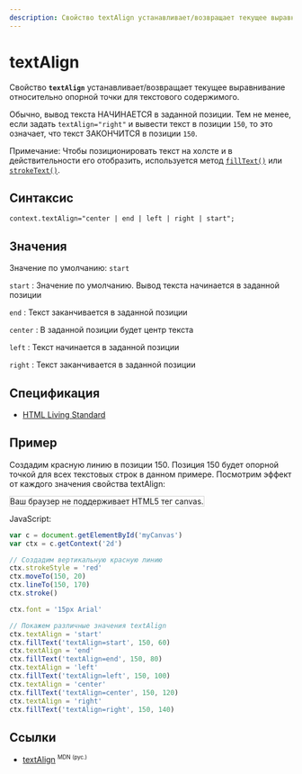 ```yaml
---
description: Свойство textAlign устанавливает/возвращает текущее выравнивание относительно опорной точки для текстового содержимого
---
```


# textAlign

Свойство **`textAlign`** устанавливает/возвращает текущее выравнивание относительно опорной точки для текстового содержимого.

Обычно, вывод текста НАЧИНАЕТСЯ в заданной позиции. Тем не менее, если задать `textAlign="right"` и вывести текст в позиции `150`, то это означает, что текст ЗАКОНЧИТСЯ в позиции `150`.

Примечание: Чтобы позиционировать текст на холсте и в действительности его отобразить, используется метод [`fillText()`](<filltext().md>) или [`strokeText()`](<stroketext().md>).

## Синтаксис

```
context.textAlign="center | end | left | right | start";
```

## Значения

Значение по умолчанию: `start`

`start`
: Значение по умолчанию. Вывод текста начинается в заданной позиции

`end`
: Текст заканчивается в заданной позиции

`center`
: В заданной позиции будет центр текста

`left`
: Текст начинается в заданной позиции

`right`
: Текст заканчивается в заданной позиции

## Спецификация

- [HTML Living Standard](https://html.spec.whatwg.org/multipage/canvas.html#dom-context-2d-textalign)

## Пример

Создадим красную линию в позиции 150. Позиция 150 будет опорной точкой для всех текстовых строк в данном примере. Посмотрим эффект от каждого значения свойства textAlign:

<canvas id="myCanvas" width="300" height="200" style="border:1px solid #d3d3d3;background:#ffffff;">
Ваш браузер не поддерживает HTML5 тег canvas.
</canvas>
<script>
var c=document.getElementById("myCanvas");
var canvOK=1;
try {c.getContext("2d");}
catch (er) {canvOK=0;}
if (canvOK==1){
var ctx=c.getContext("2d");
ctx.strokeStyle="red";
ctx.moveTo(150,20);
ctx.lineTo(150,170);
ctx.stroke();
ctx.font="15px Arial";
ctx.textAlign="start";  
ctx.fillText("textAlign=start",150,60);  
ctx.textAlign="end";  
ctx.fillText("textAlign=end",150,80);  
ctx.textAlign="left";  
ctx.fillText("textAlign=left",150,100);
ctx.textAlign="center";  
ctx.fillText("textAlign=center",150,120);  
ctx.textAlign="right";  
ctx.fillText("textAlign=right",150,140);}
</script>

JavaScript:

```js
var c = document.getElementById('myCanvas')
var ctx = c.getContext('2d')

// Создадим вертикальную красную линию
ctx.strokeStyle = 'red'
ctx.moveTo(150, 20)
ctx.lineTo(150, 170)
ctx.stroke()

ctx.font = '15px Arial'

// Покажем различные значения textAlign
ctx.textAlign = 'start'
ctx.fillText('textAlign=start', 150, 60)
ctx.textAlign = 'end'
ctx.fillText('textAlign=end', 150, 80)
ctx.textAlign = 'left'
ctx.fillText('textAlign=left', 150, 100)
ctx.textAlign = 'center'
ctx.fillText('textAlign=center', 150, 120)
ctx.textAlign = 'right'
ctx.fillText('textAlign=right', 150, 140)
```

## Ссылки

- [textAlign](https://developer.mozilla.org/ru/docs/Web/API/CanvasRenderingContext2D/textAlign) <sup><small>MDN (рус.)</small></sup>
